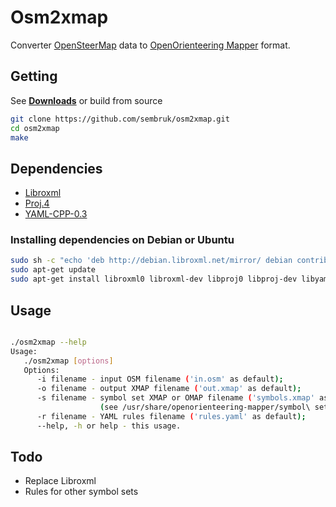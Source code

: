 # **Osm2xmap**

Converter [OpenSteerMap](http://www.openstreetmap.org) data to [OpenOrienteering Mapper](https://github.com/OpenOrienteering/mapper) format.

## Getting

See [**Downloads**](https://github.com/sembruk/osm2xmap/releases) or build from source

```bash
git clone https://github.com/sembruk/osm2xmap.git
cd osm2xmap
make
```

## Dependencies

* [Libroxml](http://www.libroxml.net/)
* [Proj.4](https://github.com/OSGeo/proj.4)
* [YAML-CPP-0.3](https://github.com/jbeder/yaml-cpp)

### Installing dependencies on Debian or Ubuntu

```bash
sudo sh -c "echo 'deb http://debian.libroxml.net/mirror/ debian contrib' > /etc/apt/sources.list.d/libroxml.list"
sudo apt-get update
sudo apt-get install libroxml0 libroxml-dev libproj0 libproj-dev libyaml-cpp0.3 libyaml-cpp0.3-dev
```

## Usage

```bash

./osm2xmap --help
Usage:
   ./osm2xmap [options]
   Options:
      -i filename - input OSM filename ('in.osm' as default);
      -o filename - output XMAP filename ('out.xmap' as default);
      -s filename - symbol set XMAP or OMAP filename ('symbols.xmap' as default)
                    (see /usr/share/openorienteering-mapper/symbol\ sets/);
      -r filename - YAML rules filename ('rules.yaml' as default);
      --help, -h or help - this usage.
```

## Todo

* Replace Libroxml
* Rules for other symbol sets
